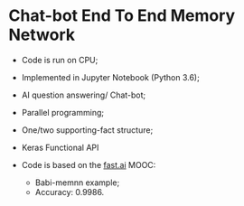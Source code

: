 # Chat-bot End To End Memory Network 
- Code is run on CPU;
- Implemented in Jupyter Notebook (Python 3.6);
- AI question answering/ Chat-bot;
- Parallel programming;
- One/two supporting-fact structure;

- Keras Functional API 

- Code is based on the [fast.ai](https://github.com/fastai) MOOC:
    - Babi-memnn example; 
    - Accuracy: 0.9986.
